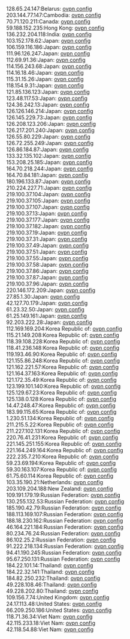 128.65.24.147:Belarus: [ovpn config](vpn/128_65_24_147.ovpn)  
203.144.77.147:Cambodia: [ovpn config](vpn/203_144_77_147.ovpn)  
70.71.120.211:Canada: [ovpn config](vpn/70_71_120_211.ovpn)  
59.188.152.235:Hong Kong: [ovpn config](vpn/59_188_152_235.ovpn)  
136.232.204.118:India: [ovpn config](vpn/136_232_204_118.ovpn)  
103.152.178.62:Japan: [ovpn config](vpn/103_152_178_62.ovpn)  
106.159.116.186:Japan: [ovpn config](vpn/106_159_116_186.ovpn)  
111.96.126.247:Japan: [ovpn config](vpn/111_96_126_247.ovpn)  
112.69.91.36:Japan: [ovpn config](vpn/112_69_91_36.ovpn)  
114.156.243.68:Japan: [ovpn config](vpn/114_156_243_68.ovpn)  
114.16.18.46:Japan: [ovpn config](vpn/114_16_18_46.ovpn)  
115.31.15.26:Japan: [ovpn config](vpn/115_31_15_26.ovpn)  
118.154.9.31:Japan: [ovpn config](vpn/118_154_9_31.ovpn)  
121.85.136.123:Japan: [ovpn config](vpn/121_85_136_123.ovpn)  
123.48.117.53:Japan: [ovpn config](vpn/123_48_117_53.ovpn)  
124.36.242.13:Japan: [ovpn config](vpn/124_36_242_13.ovpn)  
126.126.146.214:Japan: [ovpn config](vpn/126_126_146_214.ovpn)  
126.145.229.73:Japan: [ovpn config](vpn/126_145_229_73.ovpn)  
126.208.123.206:Japan: [ovpn config](vpn/126_208_123_206.ovpn)  
126.217.201.240:Japan: [ovpn config](vpn/126_217_201_240.ovpn)  
126.55.80.229:Japan: [ovpn config](vpn/126_55_80_229.ovpn)  
126.72.255.249:Japan: [ovpn config](vpn/126_72_255_249.ovpn)  
126.86.184.87:Japan: [ovpn config](vpn/126_86_184_87.ovpn)  
133.32.135.102:Japan: [ovpn config](vpn/133_32_135_102.ovpn)  
153.208.25.185:Japan: [ovpn config](vpn/153_208_25_185.ovpn)  
164.70.218.244:Japan: [ovpn config](vpn/164_70_218_244.ovpn)  
164.70.84.181:Japan: [ovpn config](vpn/164_70_84_181.ovpn)  
180.196.133.87:Japan: [ovpn config](vpn/180_196_133_87.ovpn)  
210.224.227.71:Japan: [ovpn config](vpn/210_224_227_71.ovpn)  
219.100.37.104:Japan: [ovpn config](vpn/219_100_37_104.ovpn)  
219.100.37.105:Japan: [ovpn config](vpn/219_100_37_105.ovpn)  
219.100.37.107:Japan: [ovpn config](vpn/219_100_37_107.ovpn)  
219.100.37.13:Japan: [ovpn config](vpn/219_100_37_13.ovpn)  
219.100.37.177:Japan: [ovpn config](vpn/219_100_37_177.ovpn)  
219.100.37.182:Japan: [ovpn config](vpn/219_100_37_182.ovpn)  
219.100.37.19:Japan: [ovpn config](vpn/219_100_37_19.ovpn)  
219.100.37.31:Japan: [ovpn config](vpn/219_100_37_31.ovpn)  
219.100.37.49:Japan: [ovpn config](vpn/219_100_37_49.ovpn)  
219.100.37.51:Japan: [ovpn config](vpn/219_100_37_51.ovpn)  
219.100.37.55:Japan: [ovpn config](vpn/219_100_37_55.ovpn)  
219.100.37.58:Japan: [ovpn config](vpn/219_100_37_58.ovpn)  
219.100.37.86:Japan: [ovpn config](vpn/219_100_37_86.ovpn)  
219.100.37.87:Japan: [ovpn config](vpn/219_100_37_87.ovpn)  
219.100.37.96:Japan: [ovpn config](vpn/219_100_37_96.ovpn)  
220.146.172.209:Japan: [ovpn config](vpn/220_146_172_209.ovpn)  
27.85.1.30:Japan: [ovpn config](vpn/27_85_1_30.ovpn)  
42.127.70.179:Japan: [ovpn config](vpn/42_127_70_179.ovpn)  
61.23.32.50:Japan: [ovpn config](vpn/61_23_32_50.ovpn)  
61.25.149.161:Japan: [ovpn config](vpn/61_25_149_161.ovpn)  
92.203.222.28:Japan: [ovpn config](vpn/92_203_222_28.ovpn)  
112.169.169.204:Korea Republic of: [ovpn config](vpn/112_169_169_204.ovpn)  
115.21.149.208:Korea Republic of: [ovpn config](vpn/115_21_149_208.ovpn)  
118.39.108.228:Korea Republic of: [ovpn config](vpn/118_39_108_228.ovpn)  
118.41.236.148:Korea Republic of: [ovpn config](vpn/118_41_236_148.ovpn)  
119.193.46.90:Korea Republic of: [ovpn config](vpn/119_193_46_90.ovpn)  
121.155.86.248:Korea Republic of: [ovpn config](vpn/121_155_86_248.ovpn)  
121.162.221.57:Korea Republic of: [ovpn config](vpn/121_162_221_57.ovpn)  
121.164.37.163:Korea Republic of: [ovpn config](vpn/121_164_37_163.ovpn)  
121.172.35.49:Korea Republic of: [ovpn config](vpn/121_172_35_49.ovpn)  
123.199.101.140:Korea Republic of: [ovpn config](vpn/123_199_101_140.ovpn)  
125.129.67.23:Korea Republic of: [ovpn config](vpn/125_129_67_23.ovpn)  
125.138.0.128:Korea Republic of: [ovpn config](vpn/125_138_0_128.ovpn)  
14.47.248.47:Korea Republic of: [ovpn config](vpn/14_47_248_47.ovpn)  
183.99.115.65:Korea Republic of: [ovpn config](vpn/183_99_115_65.ovpn)  
1.230.51.134:Korea Republic of: [ovpn config](vpn/1_230_51_134.ovpn)  
211.215.5.22:Korea Republic of: [ovpn config](vpn/211_215_5_22.ovpn)  
211.227.102.131:Korea Republic of: [ovpn config](vpn/211_227_102_131.ovpn)  
220.76.41.231:Korea Republic of: [ovpn config](vpn/220_76_41_231.ovpn)  
221.145.251.155:Korea Republic of: [ovpn config](vpn/221_145_251_155.ovpn)  
221.164.249.164:Korea Republic of: [ovpn config](vpn/221_164_249_164.ovpn)  
222.235.7.210:Korea Republic of: [ovpn config](vpn/222_235_7_210.ovpn)  
59.23.69.194:Korea Republic of: [ovpn config](vpn/59_23_69_194.ovpn)  
59.30.163.107:Korea Republic of: [ovpn config](vpn/59_30_163_107.ovpn)  
61.75.60.114:Korea Republic of: [ovpn config](vpn/61_75_60_114.ovpn)  
103.35.190.21:Netherlands: [ovpn config](vpn/103_35_190_21.ovpn)  
203.109.204.188:New Zealand: [ovpn config](vpn/203_109_204_188.ovpn)  
109.191.179.19:Russian Federation: [ovpn config](vpn/109_191_179_19.ovpn)  
130.255.132.53:Russian Federation: [ovpn config](vpn/130_255_132_53.ovpn)  
185.190.42.79:Russian Federation: [ovpn config](vpn/185_190_42_79.ovpn)  
188.113.169.107:Russian Federation: [ovpn config](vpn/188_113_169_107.ovpn)  
188.18.230.162:Russian Federation: [ovpn config](vpn/188_18_230_162.ovpn)  
46.164.221.184:Russian Federation: [ovpn config](vpn/46_164_221_184.ovpn)  
80.234.76.24:Russian Federation: [ovpn config](vpn/80_234_76_24.ovpn)  
86.102.25.2:Russian Federation: [ovpn config](vpn/86_102_25_2.ovpn)  
91.222.218.134:Russian Federation: [ovpn config](vpn/91_222_218_134.ovpn)  
94.41.190.245:Russian Federation: [ovpn config](vpn/94_41_190_245.ovpn)  
95.67.250.131:Russian Federation: [ovpn config](vpn/95_67_250_131.ovpn)  
184.22.101.14:Thailand: [ovpn config](vpn/184_22_101_14.ovpn)  
184.22.32.141:Thailand: [ovpn config](vpn/184_22_32_141.ovpn)  
184.82.250.232:Thailand: [ovpn config](vpn/184_82_250_232.ovpn)  
49.228.108.46:Thailand: [ovpn config](vpn/49_228_108_46.ovpn)  
49.228.202.80:Thailand: [ovpn config](vpn/49_228_202_80.ovpn)  
109.156.7.74:United Kingdom: [ovpn config](vpn/109_156_7_74.ovpn)  
24.17.113.48:United States: [ovpn config](vpn/24_17_113_48.ovpn)  
66.209.250.186:United States: [ovpn config](vpn/66_209_250_186.ovpn)  
118.71.36.34:Viet Nam: [ovpn config](vpn/118_71_36_34.ovpn)  
42.115.233.18:Viet Nam: [ovpn config](vpn/42_115_233_18.ovpn)  
42.118.54.88:Viet Nam: [ovpn config](vpn/42_118_54_88.ovpn)  
